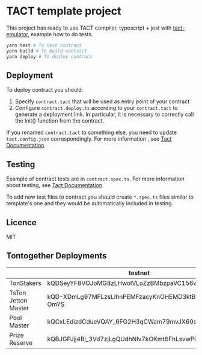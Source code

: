# TACT template project

This project has ready to use TACT compiler, typescript + jest with [tact-emulator](https://github.com/tact-lang/tact-emulator), example how to do tests.

```bash
yarn test # To test contract
yarn build # To build contract
yarn deploy # To deploy contract
```
## Deployment

To deploy contract you should:

1) Specify `contract.tact` that will be used as entry point of your contract
2) Configure `contract.deploy.ts` according to your `contract.tact` to generate a deployment link. In particular, it is necessary to correctly call the Init() function from the contract.

If you renamed `contract.tact` to something else, you need to update `tact.config.json` correspondingly. For more information , see [Tact Documentation](https://docs.tact-lang.org/language/guides/config)
## Testing

Example of contract tests are in `contract.spec.ts`. For more information about testing, see [Tact Documentation](https://docs.tact-lang.org/language/guides/debug)

To add new test files to contract you should create `*.spec.ts` files similar to template's one and they would be automatically included in testing.

## Licence

MIT

## Tontogether Deployments

||testnet|mainnet|
|-|-|-|
|TonStakers|kQDSeyYF8VOJoMG8zLHwolVLoZzBMbzpaVC156wT3Cg4tjul|-|
|TsTon Jetton Master|kQD-XDmLg97MFLzsLIhnPEMFzacyKnOHEMD3ktBsNev-OmYS|-|
|Pool Master|kQCxLEdizdCdueVQAY_6FG2H3qCWam79mvJX60sPq0yXq8KC|-|
|Prize Reserve|kQBJGPJjj4Bj_3Vd7zjLgQUdhNlv7kOKmt6FhLsvwPiZBfoi|-|
